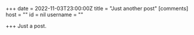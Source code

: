 +++
date = 2022-11-03T23:00:00Z
title = "Just another post"
[comments]
host = ""
id = nil
username = ""

+++
Just a post.